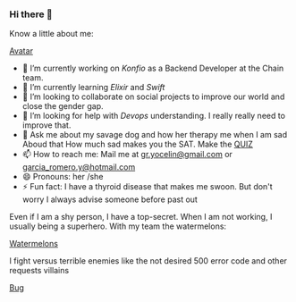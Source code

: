 ### Hi there 👋

Know a little about me:

[Avatar](https://drive.google.com/file/d/1L-Y1mPl1Pojd9bpRCpVgqhyah9yTxeBH/view?usp=sharing)

- 🔭 I’m currently working on *Konfio* as a Backend Developer at the Chain team.
- 🌱 I’m currently learning *Elixir* and *Swift*
- 👯 I’m looking to collaborate on social projects to improve our world and close the gender gap.
- 🤔 I’m looking for help with *Devops* understanding. I really really need to improve that.
- 💬 Ask me about my savage dog and how her therapy me when I am sad
        Aboud that How much sad makes you the SAT. Make the [QUIZ](chain.inc/quiz)
- 📫 How to reach me: Mail me at gr.yocelin@gmail.com or garcia_romero.y@hotmail.com
- 😄 Pronouns: her /she 
- ⚡ Fun fact: I have a thyroid disease that makes me swoon. But don't worry I always advise someone before past out

Even if I am a shy person, I have a top-secret. When I am not working, I usually being a superhero.
With my team the watermelons:


[Watermelons](https://drive.google.com/file/d/1vYsl9T8Xfn7Y1P89U1JpvWZ86zaHM5Fw/view?usp=sharing)



I fight versus terrible enemies like the not desired 500 error code and other requests villains

[Bug](https://drive.google.com/file/d/1bi4poYdq5TqJWwuo2bmJKauM2_BBQEFd/view?usp=sharing)



